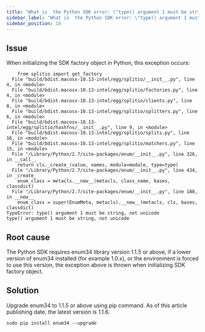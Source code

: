 ```yaml
---
title: "What is  the Python SDK error: \"type() argument 1 must be string, not unicode\"?"
sidebar_label: "What is  the Python SDK error: \"type() argument 1 must be string, not unicode\"?"
sidebar_position: 18
---
```


## Issue
When initializing the SDK factory object in Python, this exception occurs:
```
    from splitio import get_factory
  File "build/bdist.macosx-10.13-intel/egg/splitio/__init__.py", line 4, in <module>
  File "build/bdist.macosx-10.13-intel/egg/splitio/factories.py", line 4, in <module>
  File "build/bdist.macosx-10.13-intel/egg/splitio/clients.py", line 8, in <module>
  File "build/bdist.macosx-10.13-intel/egg/splitio/splitters.py", line 6, in <module>
  File "build/bdist.macosx-10.13-intel/egg/splitio/hashfns/__init__.py", line 9, in <module>
  File "build/bdist.macosx-10.13-intel/egg/splitio/splits.py", line 16, in <module>
  File "build/bdist.macosx-10.13-intel/egg/splitio/matchers.py", line 15, in <module>
  File "/Library/Python/2.7/site-packages/enum/__init__.py", line 326, in __call__
    return cls._create_(value, names, module=module, type=type)
  File "/Library/Python/2.7/site-packages/enum/__init__.py", line 434, in _create_
    enum_class = metacls.__new__(metacls, class_name, bases, classdict)
  File "/Library/Python/2.7/site-packages/enum/__init__.py", line 188, in __new__
    enum_class = super(EnumMeta, metacls).__new__(metacls, cls, bases, classdict)
TypeError: type() argument 1 must be string, not unicode
type() argument 1 must be string, not unicode
```

## Root cause
The Python SDK requires enum34 library version 1.1.5 or above, if a lower version of enum34 installed (for example 1.0.x), or the environment is forced to use this version, the exception above is thrown when initializing SDK factory object.

## Solution
Upgrade enum34 to 1.1.5 or above using pip command. As of this article publishing date, the latest version is 1.1.6.
```
sudo pip install enum34 --upgrade
```